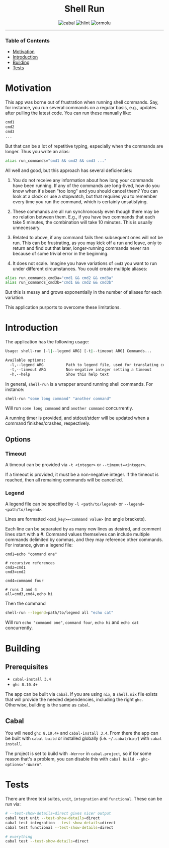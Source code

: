 <div align="center">

# Shell Run

![cabal](https://github.com/tbidne/shell-run/workflows/cabal/badge.svg?branch=main)
![hlint](https://github.com/tbidne/shell-run/workflows/hlint/badge.svg?branch=main)
![ormolu](https://github.com/tbidne/shell-run/workflows/ormolu/badge.svg?branch=main)

</div>

---

### Table of Contents
- [Motivation](#motivation)
- [Introduction](#introduction)
- [Building](#building)
- [Tests](#tests)

# Motivation

This app was borne out of frustration when running shell commands. Say, for instance, you run several commands on a regular basis, e.g., updates after pulling the latest code. You can run these manually like:

```sh
cmd1
cmd2
cmd3
...
```

But that can be a lot of repetitive typing, especially when the commands are longer. Thus you write an alias:

```sh
alias run_commands="cmd1 && cmd2 && cmd3 ..."
```

All well and good, but this approach has several deficiencies:

1. You do not receive any information about how long your commands have been running. If any of the commands are long-lived, how do you know when it's been "too long" and you should cancel them? You can look at a clock or use a stopwatch, but that requires you to remember every time you run the command, which is certainly unsatisfying.

1. These commands are all run synchronously even though there may be no relation between them. E.g., if you have two commands that each take 5 minutes, the combination will take 10 minutes. This is usually unnecessary.

1. Related to above, if any command fails then subsequent ones will not be run. This can be frustrating, as you may kick off a run and leave, only to return and find out that later, longer-running commands never ran because of some trivial error in the beginning.

1. It does not scale. Imagine you have variations of `cmd3` you want to run under different circumstances. You could create multiple aliases:

```sh
alias run_commands_cmd3a="cmd1 && cmd2 && cmd3a"
alias run_commands_cmd3b="cmd1 && cmd2 && cmd3b"
```

But this is messy and grows exponentially in the number of aliases for each variation.

This application purports to overcome these limitations.

# Introduction

The application has the following usage:
```sh
Usage: shell-run [-l|--legend ARG] [-t|--timeout ARG] Commands...

Available options:
  -l,--legend ARG          Path to legend file, used for translating commands
  -t,--timeout ARG         Non-negative integer setting a timeout
  -h,--help                Show this help text
```

In general, `shell-run` is a wrapper around running shell commands. For instance:

```sh
shell-run "some long command" "another command"
```

Will run `some long command` and `another command` concurrently.

A running timer is provided, and stdout/stderr will be updated when a command finishes/crashes, respectively.

## Options

### Timeout

A timeout can be provided via `-t <integer>` or `--timeout=<integer>`.


If a timeout is provided, it must be a non-negative integer. If the timeout is reached, then all remaining commands will be cancelled.

### Legend

A legend file can be specified by `-l <path/to/legend>` or `--legend=<path/to/legend>`.


Lines are formatted `<cmd_key>=<command value>` (no angle brackets).

Each line can be separated by as many new lines as desired, and comment lines start with a #. Command values themselves can include multiple commands delimited by commas, and they may reference other commands. For instance, given a legend file:

```text
cmd1=echo "command one"

# recursive references
cmd2=cmd1
cmd3=cmd2

cmd4=command four

# runs 3 and 4
all=cmd3,cmd4,echo hi
```

Then the command

```sh
shell-run --legend=path/to/legend all "echo cat"
```

Will run `echo "command one"`, `command four`, `echo hi` and `echo cat` concurrently.

# Building

## Prerequisites

- `cabal-install 3.4`
- `ghc 8.10.4+`

The app can be built via `cabal`. If you are using `nix`, a `shell.nix` file exists that will provide the needed dependencies, including the right `ghc`. Otherwise, building is the same as `cabal`.

## Cabal

You will need `ghc 8.10.4+` and `cabal-install 3.4`. From there the app can be built with `cabal build` or installed globally (i.e. `~/.cabal/bin/`) with `cabal install`.

The project is set to build with `-Werror` in `cabal.project`, so if for some reason that's a problem, you can disable this with `cabal build --ghc-options="-Wwarn"`.

# Tests

There are three test suites, `unit`, `integration` and `functional`. These can be run via:

```sh
# --test-show-details=direct gives nicer output
cabal test unit --test-show-details=direct
cabal test integration --test-show-details=direct
cabal test functional --test-show-details=direct

# everything
cabal test --test-show-details=direct
```